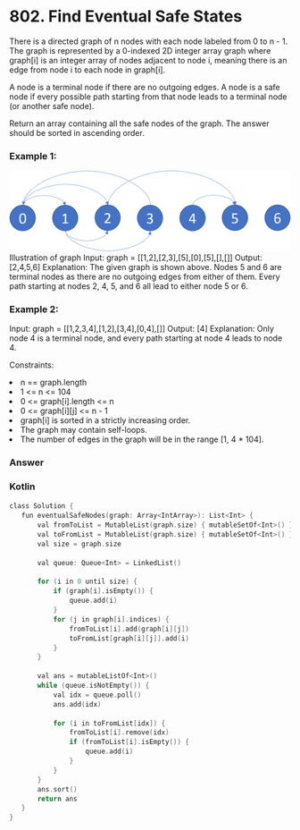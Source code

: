 <h1>802. Find Eventual Safe States</h1>

There is a directed graph of n nodes with each node labeled from 0 to n - 1. The graph is represented by a 0-indexed 2D integer array graph where graph[i] is an integer array of nodes adjacent to node i, meaning there is an edge from node i to each node in graph[i].

A node is a terminal node if there are no outgoing edges. A node is a safe node if every possible path starting from that node leads to a terminal node (or another safe node).

Return an array containing all the safe nodes of the graph. The answer should be sorted in ascending order.

 

<h3>Example 1:</h3>
<img src="picture1.png">
Illustration of graph
Input: graph = [[1,2],[2,3],[5],[0],[5],[],[]]
Output: [2,4,5,6]
Explanation: The given graph is shown above.
Nodes 5 and 6 are terminal nodes as there are no outgoing edges from either of them.
Every path starting at nodes 2, 4, 5, and 6 all lead to either node 5 or 6.
<h3>Example 2:</h3>

Input: graph = [[1,2,3,4],[1,2],[3,4],[0,4],[]]
Output: [4]
Explanation:
Only node 4 is a terminal node, and every path starting at node 4 leads to node 4.
 

Constraints:

<li>n == graph.length</li>
<li>1 <= n <= 104</li>
<li>0 <= graph[i].length <= n </li>
<li>0 <= graph[i][j] <= n - 1</li>
<li>graph[i] is sorted in a strictly increasing order.</li>
<li>The graph may contain self-loops.</li>
<li>The number of edges in the graph will be in the range [1, 4 * 104].</li>

<h3>Answer</h3>

<h3>Kotlin</h3>

 ```c
 class Solution {
    fun eventualSafeNodes(graph: Array<IntArray>): List<Int> {
        val fromToList = MutableList(graph.size) { mutableSetOf<Int>() }
        val toFromList = MutableList(graph.size) { mutableSetOf<Int>() }
        val size = graph.size

        val queue: Queue<Int> = LinkedList()

        for (i in 0 until size) {
            if (graph[i].isEmpty()) {
                queue.add(i)
            }
            for (j in graph[i].indices) {
                fromToList[i].add(graph[i][j])
                toFromList[graph[i][j]].add(i)
            }
        }

        val ans = mutableListOf<Int>()
        while (queue.isNotEmpty()) {
            val idx = queue.poll()
            ans.add(idx)

            for (i in toFromList[idx]) {
                fromToList[i].remove(idx)
                if (fromToList[i].isEmpty()) {
                    queue.add(i)
                }
            }
        }
        ans.sort()
        return ans
    }
}

 ```
